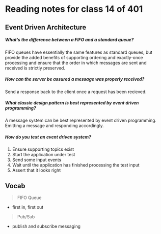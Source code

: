 # Reading notes for class 14 of 401

## Event Driven Architecture

##### What’s the difference between a FIFO and a standard queue?
FIFO queues have essentially the same features as standard queues, but provide the added benefits of supporting ordering and exactly-once processing and ensure that the order in which messages are sent and received is strictly preserved.

##### How can the server be assured a message was properly received?
Send a response back to the client once a request has been recieved.

##### What classic design pattern is best represented by event driven programming?
A message system can be best represented by event driven programming. Emitting a message and responding accordingly.

##### How do you test an event driven system?
1. Ensure supporting topics exist
2. Start the application under test
3. Send some input events
4. Wait until the application has finished processing the test input
5. Assert that it looks right

## Vocab

> FIFO Queue
* first in, first out 

> Pub/Sub
* publish and subscribe messaging
